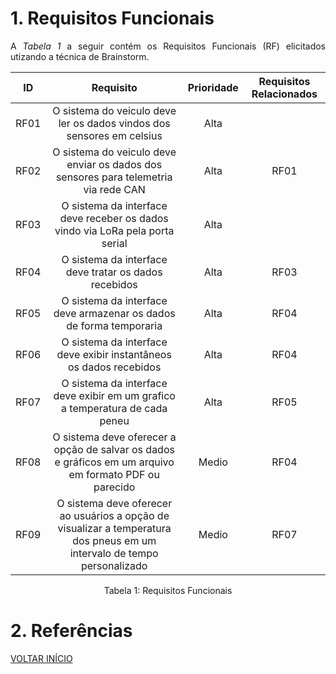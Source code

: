 # 1. Requisitos Funcionais

<p align="justify">A <i>Tabela 1</i> a seguir contém os Requisitos Funcionais (RF) elicitados utizando a técnica de Brainstorm.</p>

| ID   |                                 Requisito                                 | Prioridade | Requisitos Relacionados |
| :--: | :-----------------------------------------------------------------------: | :--------: | :---------: |
| RF01 | O sistema do veiculo deve ler os dados vindos dos sensores em celsius | Alta | |
| RF02 | O sistema do veiculo deve enviar os dados dos sensores para telemetria via rede CAN | Alta | RF01 |
| RF03 | O sistema da interface deve receber os dados vindo via LoRa pela porta serial | Alta | |
| RF04 | O sistema da interface deve tratar os dados recebidos | Alta|RF03 |
| RF05 | O sistema da interface deve armazenar os dados de forma temporaria | Alta | RF04|
| RF06 | O sistema da interface deve exibir instantâneos os dados recebidos | Alta | RF04 |
| RF07 | O sistema da interface deve exibir em um grafico a temperatura de cada peneu | Alta | RF05 |
| RF08 | O sistema deve oferecer a opção de salvar os dados e gráficos em um arquivo em formato PDF ou parecido | Medio | RF04|
| RF09 | O sistema deve oferecer ao usuários a opção de visualizar a temperatura dos pneus em um intervalo de tempo personalizado | Medio | RF07 |


<div style="text-align: center">
<p>Tabela 1: Requisitos Funcionais</p>
</div>

# 2. Referências


<a href="../README.md">VOLTAR INÍCIO</a>
